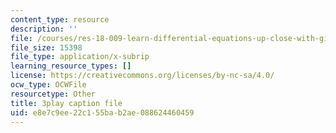 ```yaml
---
content_type: resource
description: ''
file: /courses/res-18-009-learn-differential-equations-up-close-with-gilbert-strang-and-cleve-moler-fall-2015/e8e7c9ee22c155bab2ae088624460459_0hx59wYpFyY.vtt
file_size: 15398
file_type: application/x-subrip
learning_resource_types: []
license: https://creativecommons.org/licenses/by-nc-sa/4.0/
ocw_type: OCWFile
resourcetype: Other
title: 3play caption file
uid: e8e7c9ee-22c1-55ba-b2ae-088624460459
---
```

